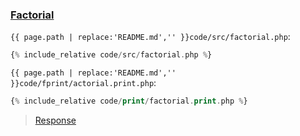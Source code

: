 ### [Factorial](code.zip)

`{{ page.path | replace:'README.md','' }}code/src/factorial.php`:

```php
{% include_relative code/src/factorial.php %}
```

`{{ page.path | replace:'README.md','' }}code/fprint/actorial.print.php`:

```php
{% include_relative code/print/factorial.print.php %}
```

> [Response](response/src/factorial.php)
